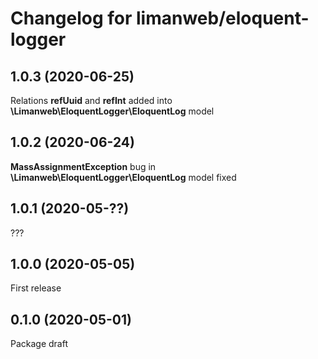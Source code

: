 # Changelog for limanweb/eloquent-logger

## 1.0.3 (2020-06-25)

Relations **refUuid** and **refInt** added into **\Limanweb\EloquentLogger\EloquentLog** model

## 1.0.2 (2020-06-24)

**MassAssignmentException** bug in **\Limanweb\EloquentLogger\EloquentLog** model fixed 

## 1.0.1 (2020-05-??)

???

## 1.0.0 (2020-05-05)

First release

## 0.1.0 (2020-05-01)

Package draft
